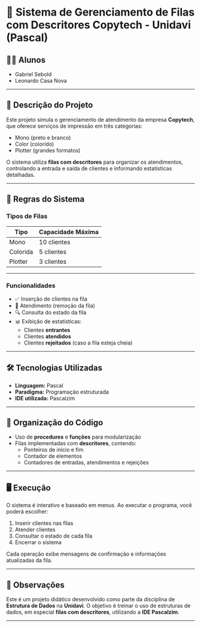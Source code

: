 # 📄 Sistema de Gerenciamento de Filas com Descritores Copytech - Unidavi (Pascal)

## 👨‍💻 Alunos

- Gabriel Sebold  
- Leonardo Casa Nova

---

## 🏢 Descrição do Projeto

Este projeto simula o gerenciamento de atendimento da empresa **Copytech**, que oferece serviços de impressão em três categorias:

- Mono (preto e branco)
- Color (colorido)
- Plotter (grandes formatos)

O sistema utiliza **filas com descritores** para organizar os atendimentos, controlando a entrada e saída de clientes e informando estatísticas detalhadas.

---

## 📌 Regras do Sistema

### Tipos de Filas

| Tipo     | Capacidade Máxima |
|----------|-------------------|
| Mono     | 10 clientes       |
| Colorida | 5 clientes        |
| Plotter  | 3 clientes        |

---

### Funcionalidades

- ✅ Inserção de clientes na fila
- 🧾 Atendimento (remoção da fila)
- 🔍 Consulta do estado da fila
- 📊 Exibição de estatísticas:
  - Clientes **entrantes**
  - Clientes **atendidos**
  - Clientes **rejeitados** (caso a fila esteja cheia)

---

## 🛠️ Tecnologias Utilizadas

- **Linguagem:** Pascal
- **Paradigma:** Programação estruturada
- **IDE utilizada:** Pascalzim

---

## 📂 Organização do Código

- Uso de **procedures** e **funções** para modularização
- Filas implementadas com **descritores**, contendo:
  - Ponteiros de início e fim
  - Contador de elementos
  - Contadores de entradas, atendimentos e rejeições

---

## 🖥️ Execução

O sistema é interativo e baseado em menus. Ao executar o programa, você poderá escolher:

1. Inserir clientes nas filas
2. Atender clientes
3. Consultar o estado de cada fila
4. Encerrar o sistema

Cada operação exibe mensagens de confirmação e informações atualizadas da fila.

---

## 📝 Observações

Este é um projeto didático desenvolvido como parte da disciplina de **Estrutura de Dados** na **Unidavi**. O objetivo é treinar o uso de estruturas de dados, em especial **filas com descritores**, utilizando a **IDE Pascalzim**.

---
